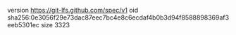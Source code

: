 version https://git-lfs.github.com/spec/v1
oid sha256:0e3056f29e73dac87eec7bc4e8c6ecdaf4b0b3d94f8588898369af3eeb5301ec
size 3323
